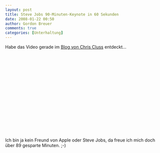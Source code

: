 ```yaml
---
layout: post
title: Steve Jobs 90-Minuten-Keynote in 60 Sekunden
date: 2008-01-22 00:50
author: Gordon Breuer
comments: true
categories: [Unterhaltung]
---
```

<p>Habe das Video gerade im <a href="http://nibblersrevenge.cluss.de/archive/2008/01/21/the-steve-jobs-90-minute-keynote-in-60-seconds.aspx" target="_blank">Blog von Chris Cluss</a> entdeckt...</p>
<div id="showplayer">
<object classid="clsid:d27cdb6e-ae6d-11cf-96b8-444553540000" width="400" height="255" codebase="http://download.macromedia.com/pub/shockwave/cabs/flash/swflash.cab#version=6,0,40,0" name="showplayer">
<param name="width" value="400" />
<param name="height" value="255" />
<param name="name" value="showplayer" />
<param name="quality" value="best" />
<param name="src" value="http://blip.tv/scripts/flash/showplayer.swf?enablejs=true&amp;feedurl=http%3A%2F%2Fmahalodaily%2Eblip%2Etv%2Frss&amp;file=http%3A%2F%2Fblip%2Etv%2Frss%2Fflash%2F607879&amp;showplayerpath=http%3A%2F%2Fblip%2Etv%2Fscripts%2Fflash%2Fshowplayer%2Eswf" />
</object>
</div>
<p>Ich bin ja kein Freund von Apple oder Steve Jobs, da freue ich mich doch &uuml;ber 89 gesparte Minuten. ;-)</p>
